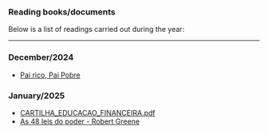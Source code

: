 ### Reading books/documents

Below is a list of readings carried out during the year:

___
### December/2024
* [Pai rico, Pai Pobre](https://www.amazon.com.br/Pai-rico-pai-pobre-anos/dp/8550801488)

### January/2025
* [CARTILHA_EDUCACAO_FINANCEIRA.pdf](https://github.com/guilhermeG23/personal_library/blob/main/2025/January/CARTILHA_EDUCACAO_FINANCEIRA.pdf)
* [As 48 leis do poder - Robert Greene](https://www.amazon.com.br/As-48-leis-do-poder/dp/6555320516/ref=sr_1_1?adgrpid=131281765674&dib=eyJ2IjoiMSJ9.blE065GKwk1kf7JFYCbCJLS7kolgdlHk4I7vAVrkA1PiHRyFLaPWmr8-QmxosCbDZgbJM_CMJIR1g3h5-O6uQkGp-9ANZg9qVodchBnIi1E_7Ub8Zzv4LU3TXYjgy9-9okOqBrhIXBy8vC86Xs11HLDwxM_cvfQlRnjbgQZt8aIJwJIpn4N8qhUnUbdwzrT5fZ1JqmmNMOUjlVP1rdxvaC-cz1_h55Rr-Hu4YCaLiCK2eXHX5SQSJ1f5bYjl9pE-o9kUXiovGX_JBFW_xwi6EArntwrvziXUiMroW8dRdJA6eGrlan2ih_fqKjhkJZJW_g6fIc6EaRJ7hsmorct1V2HNGyNLnUe1A28htoD3l1dt7bFD8WBcdo0291DrdCuUwKJo_32Ve78K6HKaLN7QkmnqybtUFqxs9uWuETek4Y2flBE9OiX4uoMdtauAT2em.4vjHZSNUT3ePhhrmuCukHThJQMGcJO7yjTGKif4it_k&dib_tag=se&hvadid=595853716522&hvdev=c&hvlocphy=9209794&hvnetw=g&hvqmt=e&hvrand=17940665973760596745&hvtargid=kwd-327113202222&hydadcr=20717_13349172&keywords=as+48+leis+do+poder&qid=1737545778&sr=8-1&ufe=app_do%3Aamzn1.fos.6d798eae-cadf-45de-946a-f477d47705b9)
